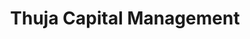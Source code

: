 ---
layout: firm_page
title: "Thuja Capital Management"
id: "thujacapital.com"
permalink: "/thujacapitalmanagementthujacapital.com/"
website: "https://www.thujacapital.com"
offices: "Utrecht (The Netherlands)"
investment_stages: "Seed, Series A, Series B"
portfolio_companies: "Alesta, Alveron, Artica, Astrivax, Atro, CardiacBooster, Cristal, Esobiotec, FundamentalPharma, Gradient, Indigo, Innosign, NutriLeads, PanCanCert, Salvia, Synerkine, Tacalyx, Argenx, Bioceros, DCprime, Mellon, Milabs, NightBalance, Okapi"
portfolio_link: "https://www.thujacapital.com/portfolio"
investment_markets: "therapeutics, medical devices, BioTech"
founded_year: "2006"
description: "Thuja manages several venture capital funds aimed at building and scaling companies with a prime focus on therapeutics and medical devices. They invest in healthcare innovation, from start-up to scale-up, supporting the development of novel therapies in areas of high unmet medical need."
linkedin: "https://nl.linkedin.com/company/thuja-capital"
twitter: "http://twitter.com/ThujaCapital"
instagram: ""
team_page: "https://www.thujacapital.com/team-investment-management"
investor_type: "Venture Capital"
crunchbase: "https://www.crunchbase.com/organization/thuja-capital"
pitchbook: ""

# SEO Optimization
meta_title: "Thuja Capital Management - VC Firm - projectstartups.com"
meta_description: "Thuja Capital Management, Thuja manages several venture capital funds aimed at building and scaling companies with a prime focus on therapeutics and medical devices. They inves..."
meta_keywords: "Thuja Capital Management, therapeutics, medical devices, BioTech, VC firm, venture capital, startup investor, projectstartups.com"
canonical_url: "https://vc.projectstartups.com/thujacapitalmanagementthujacapital.com/"
---